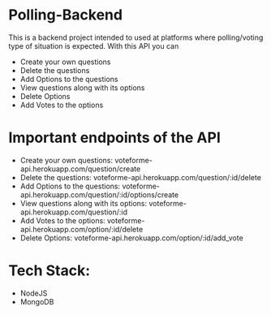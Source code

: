 # Polling-Backend

This is a backend project intended to used at platforms where polling/voting type of situation is expected. With this API you can
- Create your own questions
- Delete the questions
- Add Options to the questions
- View questions along with its options
- Delete Options
- Add Votes to the options

# Important endpoints of the API
- Create your own questions: voteforme-api.herokuapp.com/question/create
- Delete the questions: voteforme-api.herokuapp.com/question/:id/delete
- Add Options to the questions: voteforme-api.herokuapp.com/question/:id/options/create
- View questions along with its options: voteforme-api.herokuapp.com/question/:id
- Add Votes to the options: voteforme-api.herokuapp.com/option/:id/delete
- Delete Options: voteforme-api.herokuapp.com/option/:id/add_vote

# Tech Stack:
- NodeJS
- MongoDB
